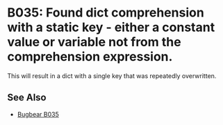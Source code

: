 # B035: Found dict comprehension with a static key - either a constant value or variable not from the comprehension expression.

This will result in a dict with a single key that was repeatedly overwritten.

## See Also

* [Bugbear B035](https://github.com/PyCQA/flake8-bugbear?tab=readme-ov-file)
